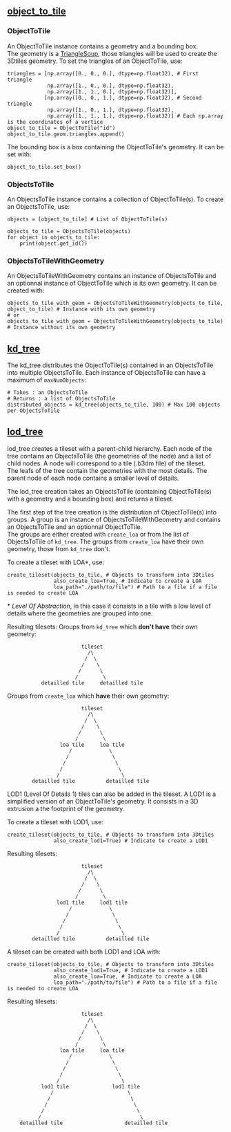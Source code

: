 ## [object_to_tile](Common/object_to_tile.py)
### ObjectToTile
An ObjectToTile instance contains a geometry and a bounding box.  
The geometry is a [TriangleSoup](https://github.com/VCityTeam/py3dtiles/blob/master/py3dtiles/wkb_utils.py), those triangles will be used to create the 3Dtiles geometry.
To set the triangles of an ObjectToTile, use:  
```
triangles = [np.array([0., 0., 0.], dtype=np.float32), # First triangle
             np.array([1., 0., 0.], dtype=np.float32),
             np.array([1., 1., 0.], dtype=np.float32)],
            [np.array([0., 0., 1.], dtype=np.float32), # Second triangle
             np.array([1., 0., 1.], dtype=np.float32),
             np.array([1., 1., 1.], dtype=np.float32)] # Each np.array is the coordinates of a vertice
object_to_tile = ObjectToTile("id")
object_to_tile.geom.triangles.append()
```
The bounding box is a box containing the ObjectToTile's geometry. It can be set with:
```
object_to_tile.set_box()
```

### ObjectsToTile
An ObjectsToTile instance contains a collection of ObjectToTile(s). To create an ObjectsToTile, use:
```
objects = [object_to_tile] # List of ObjectToTile(s)

objects_to_tile = ObjectsToTile(objects)
for object in objects_to_tile:
    print(object.get_id())
```

### ObjectsToTileWithGeometry
An ObjectsToTileWithGeometry contains an instance of ObjectsToTile and an optionnal instance of ObjectToTile which is its own geometry.
It can be created with:
```
objects_to_tile_with_geom = ObjectsToTileWithGeometry(objects_to_tile, object_to_tile) # Instance with its own geometry
# or
objects_to_tile_with_geom = ObjectsToTileWithGeometry(objects_to_tile) # Instance without its own geometry
```

## [kd_tree](Common/kd_tree.py)
The kd_tree distributes the ObjectToTile(s) contained in an ObjectsToTile into multiple ObjectsToTile. Each instance of ObjectsToTile can have a maximum of `maxNumObjects`:
```
# Takes : an ObjectsToTile
# Returns : a list of ObjectsToTile
distributed_objects = kd_tree(objects_to_tile, 100) # Max 100 objects per ObjectsToTile
```

## [lod_tree](https://github.com/VCityTeam/py3dtilers/blob/CityTiler_with_LodTree/py3dtilers/Common/lod_tree.py)
lod_tree creates a tileset with a parent-child hierarchy. Each node of the tree contains an ObjectsToTile (the geometries of the node) and a list of child nodes.
A node will correspond to a tile (.b3dm file) of the tileset.  
The leafs of the tree contain the geometries with the most details. The parent node of each node contains a smaller level of details.

The lod_tree creation takes an ObjectsToTile (containing ObjectToTile(s) with a geometry and a bounding box) and returns a tileset.

The first step of the tree creation is the distribution of ObjectToTile(s) into groups. A group is an instance of ObjectsToTileWithGeometry and contains an ObjectsToTile
and an optionnal ObjectToTile.  
The groups are either created with `create_loa` or from the list of ObjectsToTile of `kd_tree`. The groups from `create_loa` have their own geometry, those from `kd_tree` don't.

To create a tileset with LOA\*, use:
```
create_tileset(objects_to_tile, # Objects to transform into 3Dtiles
               also_create_loa=True, # Indicate to create a LOA
               loa_path="./path/to/file") # Path to a file if a file is needed to create LOA
```
\* _Level Of Abstraction_, in this case it consists in a tile with a low level of details where the geometries are grouped into one.

Resulting tilesets:
Groups from `kd_tree` which __don't have__ their own geometry:

                            tileset
                              /\
                             /  \
                            /    \
                           /      \
                          /        \
               detailled tile     detailled tile
               
Groups from `create_loa` which __have__ their own geometry:

                            tileset
                              /\
                             /  \
                            /    \
                           /      \
                          /        \
                     loa tile     loa tile
                        /            \  
                       /              \
                      /                \
                     /                  \
                    /                    \
            detailled tile          detailled tile
            
LOD1 (Level Of Details 1) tiles can also be added in the tileset. A LOD1 is a simplified version of an ObjectToTile's geometry.
It consists in a 3D extrusion a the footprint of the geometry.

To create a tileset with LOD1, use:
```
create_tileset(objects_to_tile, # Objects to transform into 3Dtiles
               also_create_lod1=True) # Indicate to create a LOD1
```
Resulting tilesets:

                            tileset
                              /\
                             /  \
                            /    \
                           /      \
                          /        \
                    lod1 tile     lod1 tile
                        /            \  
                       /              \
                      /                \
                     /                  \
                    /                    \
            detailled tile          detailled tile
            
A tileset can be created with both LOD1 and LOA with:
```
create_tileset(objects_to_tile, # Objects to transform into 3Dtiles
               also_create_lod1=True, # Indicate to create a LOD1
               also_create_loa=True, # Indicate to create a LOA
               loa_path="./path/to/file") # Path to a file if a file is needed to create LOA
```
Resulting tilesets:

                            tileset
                              /\
                             /  \
                            /    \
                           /      \
                          /        \
                     loa tile     loa tile
                        /            \
                       /              \
                      /                \
                     /                  \
                    /                    \
               lod1 tile              lod1 tile
                  /                        \  
                 /                          \
                /                            \
               /                              \
              /                                \
        detailled tile                    detailled tile
